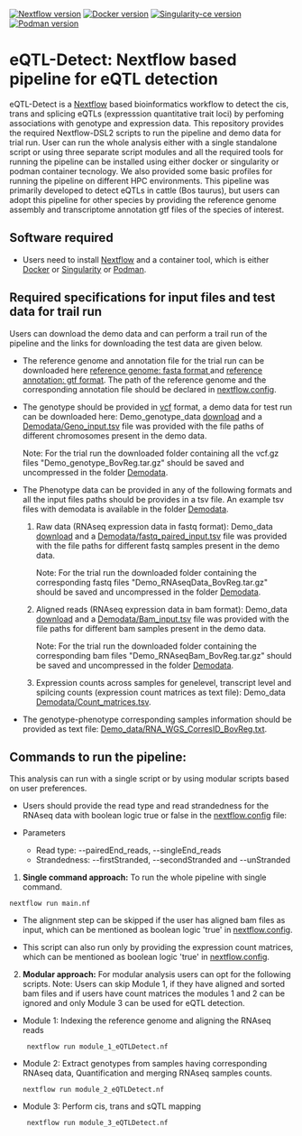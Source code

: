 [![Nextflow version](https://img.shields.io/badge/Nextflow-v20.01.0-brightgreen)](https://www.nextflow.io/) [![Docker version](https://img.shields.io/badge/Docker-v20.10.8-blue)](https://www.docker.com/) [![Singularity-ce version](https://img.shields.io/badge/Singularity-v3.11.4-green.svg)](https://www.sylabs.io/) [![Podman version](https://img.shields.io/badge/Podman-v3.4.4-violet.svg)](https://podman.io/)


# eQTL-Detect: Nextflow based pipeline for eQTL detection

eQTL-Detect is a [Nextflow](https://www.nextflow.io/) based bioinformatics workflow to detect the cis, trans and splicing eQTLs (expresssion quantitative trait loci) by perfoming associations with genotype and expression data.
This repository provides the required Nextflow-DSL2 scripts to run the pipeline and demo data for trial run. User can run the whole analysis either with a single standalone script or using three separate script modules and all the required tools for running the pipeline can be installed using either docker or singularity or podman container tecnology. We also provided some basic profiles for running the pipeline on different HPC environments.
This pipeline was primarily developed to detect eQTLs in cattle (Bos taurus), but users can adopt this pipeline for other species by providing the reference genome assembly and transcriptome annotation gtf files of the species of interest.

## Software required
- Users need to install [Nextflow](https://www.nextflow.io/) and a container tool, which is either [Docker](https://www.docker.com/) or [Singularity](https://www.sylabs.io/) or [Podman](https://podman.io/).


## Required specifications for input files and test data for trail run
Users can download the demo data and can perform a trail run of the pipeline and the links for downloading the test data are given below.

- The reference genome and annotation file for the trial run can be downloaded here [reference genome: fasta format ](https://ftp.ensembl.org/pub/release-109/fasta/bos_taurus/dna/Bos_taurus.ARS-UCD1.2.dna.toplevel.fa.gz) and [reference annotation: gtf format](https://ftp.ensembl.org/pub/release-109/gtf/bos_taurus/Bos_taurus.ARS-UCD1.2.109.gtf.gz). The path of the reference genome and the corresponding annotation file should be declared in [nextflow.config](https://github.com/BovReg/BovReg_eQTL/blob/main/nextflow.config).
  

- The genotype should be provided in [vcf](https://samtools.github.io/hts-specs/VCFv4.3.pdf) format, a demo data for test run can be downloaded here: Demo_genotype_data [download](https://zenodo.org/records/10997393/files/Demo_genotype_BovReg.tar.gz?download=1) and a [Demodata/Geno_input.tsv](https://github.com/BovReg/BovReg_eQTL/blob/main/Demodata/Geno_input.tsv) file was provided with the file paths of different chromosomes present in the demo data.
  
   Note: For the trial run the downloaded folder containing all the vcf.gz files "Demo_genotype_BovReg.tar.gz" should be saved and uncompressed in the folder [Demodata](https://github.com/BovReg/BovReg_eQTL/blob/main/Demodata). 

- The Phenotype data can be provided in any of the following formats and all the input files paths should be provides in a tsv file. An example tsv files with demodata is available in the folder [Demodata](https://github.com/BovReg/BovReg_eQTL/tree/main/Demodata).

   1. Raw data (RNAseq expression data in fastq format): Demo_data [download](https://zenodo.org/records/7949616/files/Demo_RNAseqData_BovReg.tar.gz?download=1) and a [Demodata/fastq_paired_input.tsv](https://github.com/BovReg/BovReg_eQTL/blob/main/Demodata/fasta_paired_input.tsv) file was provided with the file paths for different fastq samples present in the demo data.
   
      Note: For the trial run the downloaded folder containing the corresponding fastq files "Demo_RNAseqData_BovReg.tar.gz" should be saved and uncompressed in the folder [Demodata](https://github.com/BovReg/BovReg_eQTL/blob/main/Demodata). 

   2. Aligned reads (RNAseq expression data in bam format): Demo_data [download](https://zenodo.org/records/7950181/files/Demo_RNAseqBam_BovReg.tar.gz?download=1) and a [Demodata/Bam_input.tsv](https://github.com/BovReg/BovReg_eQTL/blob/main/Demodata/Bam_input.tsv) file was provided with the file paths for different bam samples present in the demo data.

      Note: For the trial run the downloaded folder containing the corresponding bam files "Demo_RNAseqBam_BovReg.tar.gz" should be saved and uncompressed in the folder [Demodata](https://github.com/BovReg/BovReg_eQTL/blob/main/Demodata).

   4. Expression counts across samples for genelevel, transcript level and spilcing counts (expression count matrices as text file): Demo_data [Demodata/Count_matrices.tsv](https://github.com/BovReg/BovReg_eQTL/blob/main/Demodata/Count_matrices.tsv). 
   

- The genotype-phenotype corresponding samples information should be provided as text file: [Demo_data/RNA_WGS_CorresID_BovReg.txt](https://github.com/BovReg/BovReg_eQTL/blob/main/Demodata/RNA_WGS_CorresID_BovReg.txt).


## Commands to run the pipeline:

This analysis can run with a single script or by using modular scripts based on user preferences.

-  Users should provide the read type and read strandedness for the RNAseq data with boolean logic true or false in the [nextflow.config](https://github.com/BovReg/BovReg_eQTL/blob/main/nextflow.config) file:

  - Parameters 
    - Read type: --pairedEnd_reads, --singleEnd_reads 
    - Strandedness: --firstStranded, --secondStranded and --unStranded

   1. **Single command approach:** To run the whole pipeline with single command.

    nextflow run main.nf
    
   - The alignment step can be skipped if the user has aligned bam files as input, which can be mentioned as boolean logic 'true'  in [nextflow.config](https://github.com/BovReg/BovReg_eQTL/blob/main/nextflow.config).

   - This script can also run only by providing the expression count matrices, which can be mentioned as boolean logic 'true'  in [nextflow.config](https://github.com/BovReg/BovReg_eQTL/blob/main/nextflow.config).


  2. **Modular approach:** For modular analysis users can opt for the following scripts.
     Note: Users can skip Module 1, if they have aligned and sorted bam files and if users have count matrices the modules 1 and 2 can be ignored and only Module 3 can be used for eQTL detection.

   -  Module 1: Indexing the reference genome and aligning the RNAseq reads

           nextflow run module_1_eQTLDetect.nf

  - Module 2: Extract genotypes from samples having corresponding RNAseq data, Quantification and merging RNAseq samples counts.

        nextflow run module_2_eQTLDetect.nf

  - Module 3: Perform cis, trans and sQTL mapping
    
         nextflow run module_3_eQTLDetect.nf  

